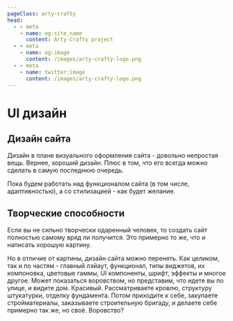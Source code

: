 ```yaml
---
pageClass: arty-crafty
head:
  - - meta
    - name: og:site_name
      content: Arty-Crafty project
  - - meta
    - name: og:image
      content: /images/arty-crafty-logo.png
  - - meta
    - name: twitter:image
      content: /images/arty-crafty-logo.png
---
```


# UI дизайн

## Дизайн сайта

Дизайн в плане визуального оформления сайта - довольно непростая вещь. Вернее, хороший дизайн. Плюс в том, что его всегда можно сделать в самую последнюю очередь.

Пока будем работать над функционалом сайта (в том числе, адаптивностью), а со стилизацией - как будет желание.

## Творческие способности

Если вы не сильно творчески одаренный человек, то создать сайт полностью самому вряд ли получится. Это примерно то же, что и написать хорошую картину.

Но в отличие от картины, дизайн сайта можно перенять. Как целиком, так и по частям - главный лэйаут, функционал, типы виджетов, их компоновка, цветовые гаммы, UI компоненты, шрифт, эффекты и многое другое. Может показаться воровством, но представим, что идете вы по улице, и видите дом. Красивый. Рассматриваете кровлю, структуру штукатурки, отделку фундамента. Потом приходите к себе, закупаете стройматериалы, заказываете строительную бригаду, и делаете себе примерно так же, но своё. Воровство?
